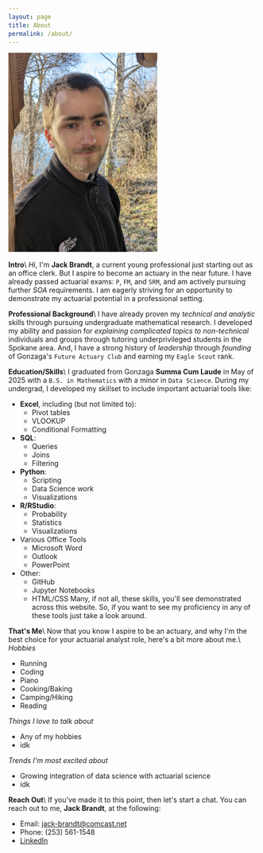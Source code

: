 ```yaml
---
layout: page
title: About
permalink: /about/
---
```


<img src="/assets/images/mugshot.jpeg" alt="Profile Pic" width="300">

**Intro**\\
*Hi*, I'm **Jack Brandt**, a current young professional just starting out as an office clerk. But I aspire to become an actuary in the near future. I have already passed actuarial exams: `P`, `FM`, and `SRM`, and am actively pursuing further *SOA* requirements. I am eagerly striving for an opportunity to demonstrate my actuarial potential in a professional setting.

**Professional Background**\\
I have already proven my *technical and analytic* skills through pursuing undergraduate mathematical research. I developed my ability and passion for *explaining complicated topics to non-technical* individuals and groups through tutoring underprivileged students in the Spokane area. And, I have a strong history of *leadership* through *founding* of Gonzaga's `Future Actuary Club` and earning my `Eagle Scout` rank.

**Education/Skills**\\
I graduated from Gonzaga **Summa Cum Laude** in May of 2025 with a `B.S. in Mathematics` with a minor in `Data Science`. During my undergrad, I developed my skillset to include important actuarial tools like:
* **Excel**, including (but not limited to):
    * Pivot tables
    * VLOOKUP
    * Conditional Formatting
* **SQL**:
    * Queries
    * Joins
    * Filtering
* **Python**:
    * Scripting
    * Data Science work
    * Visualizations
* **R/RStudio**:
    * Probability
    * Statistics
    * Visualizations
* Various Office Tools
    * Microsoft Word
    * Outlook
    * PowerPoint
* Other:
    * GitHub
    * Jupyter Notebooks
    * HTML/CSS
Many, if not all, these skills, you'll see demonstrated across this website. So, if you want to see my proficiency in any of these tools just take a look around.

**That's Me**\\
Now that you know I aspire to be an actuary, and why I'm the best choice for your actuarial analyst role, here's a bit more about me.\\
*Hobbies*
* Running
* Coding
* Piano
* Cooking/Baking
* Camping/Hiking
* Reading

*Things I love to talk about*
* Any of my hobbies
* idk

*Trends I'm most excited about*
* Growing integration of data science with actuarial science
* idk

**Reach Out**\\
If you've made it to this point, then let's start a chat. You can reach out to me, **Jack Brandt**, at the following:
* Email: [jack-brandt@comcast.net](mailto:jack-brandt@comcast.net)
* Phone: (253) 561-1548
* [LinkedIn](https://www.linkedin.com/in/jack-brandt-811885312/)